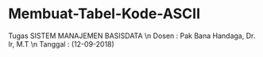 # Membuat-Tabel-Kode-ASCII
Tugas SISTEM MANAJEMEN BASISDATA \n
Dosen : Pak Bana Handaga, Dr. Ir, M.T \n
Tanggal : (12-09-2018)

